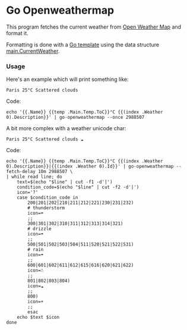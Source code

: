 Go Openweathermap
=================

This program fetches the current weather from [Open Weather Map](http://openweathermap.org/) and format it.

Formatting is done with a [Go template](http://golang.org/pkg/text/template/) using the data structure [main.CurrentWeather](https://github.com/vincent-petithory/go-openweathermap/blob/master/main.go#L34-L81).

### Usage




Here's an example which will print something like:

	Paris 25°C Scattered clouds

Code:

	echo '{{.Name}} {{temp .Main.Temp.ToC}}°C {{(index .Weather 0).Description}}' | go-openweathermap --once 2988507

A bit more complex with a weather unicode char:

	Paris 25°C Scattered clouds ☁

Code:

	echo '{{.Name}} {{temp .Main.Temp.ToC}}°C {{(index .Weather 0).Description}}|{{(index .Weather 0).Id}}' | go-openweathermap --fetch-delay 10m 2988507 \
	| while read line; do
		text=$(echo "$line" | cut -f1 -d'|')
		condition_code=$(echo "$line" | cut -f2 -d'|')
		icon='?'
		case $condition_code in
			200|201|202|210|211|212|221|230|231|232)
			# thunderstorm
			icon=☂
			;;
			300|301|302|310|311|312|313|314|321)
			# drizzle
			icon=☂
			;;
			500|501|502|503|504|511|520|521|522|531)
			# rain
			icon=☂
			;;
			600|601|602|611|612|615|616|620|621|622)
			icon=☃
			;;
			801|802|803|804)
			icon=☁
			;;
			800)
			icon=☀
			;;
			esac
		echo $text $icon
	done
